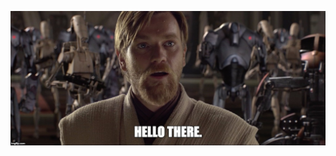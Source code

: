 ![Hello there o/](https://github.com/EtaroX/EtaroX/blob/4ff6460a4acc059fb3963491ee30b6f7351e6f32/Resoures/Hello-there.jpg)
